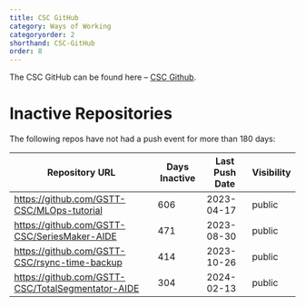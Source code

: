 ```yaml
---
title: CSC GitHub
category: Ways of Working
categoryorder: 2
shorthand: CSC-GitHub
order: 8
---
```


The CSC GitHub can be found here – <a href="https://github.com/GSTT-CSC/">CSC Github</a>.

# Inactive Repositories

The following repos have not had a push event for more than 180 days:

| Repository URL | Days Inactive | Last Push Date | Visibility |
| --- | --- | --- | --- |
| https://github.com/GSTT-CSC/MLOps-tutorial | 606 | 2023-04-17 | public |
| https://github.com/GSTT-CSC/SeriesMaker-AIDE | 471 | 2023-08-30 | public |
| https://github.com/GSTT-CSC/rsync-time-backup | 414 | 2023-10-26 | public |
| https://github.com/GSTT-CSC/TotalSegmentator-AIDE | 304 | 2024-02-13 | public |
